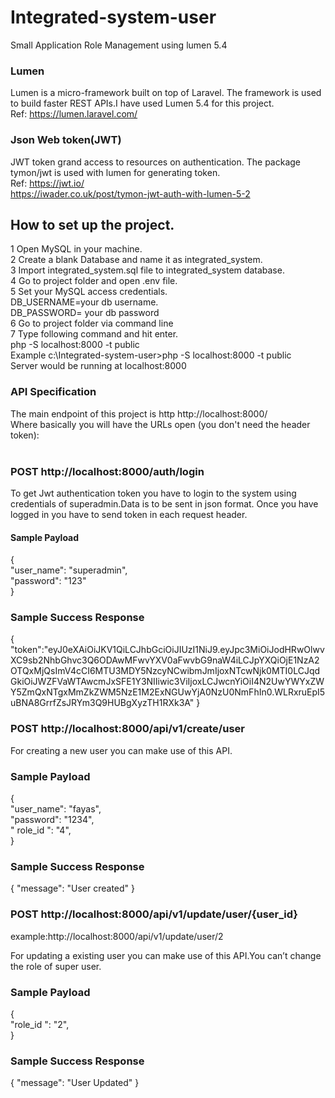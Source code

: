 # Integrated-system-user
Small Application Role Management using lumen 5.4<br/>
### Lumen
Lumen is a micro-framework built on top of Laravel. The framework is used to build faster REST APIs.I have used Lumen 5.4 for this project.<br/>
Ref:	 https://lumen.laravel.com/

### Json Web token(JWT)
JWT  token grand access to resources on authentication. The package tymon/jwt  is used with lumen for generating token.<br/>
Ref: 	https://jwt.io/<br/>
https://iwader.co.uk/post/tymon-jwt-auth-with-lumen-5-2<br/>

## How to set up the project.
1	Open MySQL in your machine.<br/>
2	Create a blank  Database and name it as  integrated_system.<br/>
3	Import  integrated_system.sql  file to integrated_system database.<br/>
4	Go to project folder and open .env file.<br/>
5	Set your MySQL access credentials.<br/>
 DB_USERNAME=your db username.<br/>
DB_PASSWORD= your db password<br/>
6	Go to project folder via command line<br/>
7	Type following command and hit enter.<br/>
php -S localhost:8000 -t public<br/>
     Example c:\Integrated-system-user>php -S localhost:8000 -t public<br/>
Server would be running at localhost:8000<br/>

### API Specification
The main endpoint of this project  is http http://localhost:8000/<br/>
Where basically you will have the URLs open (you don't need the header token):<br/><br/>

### POST http://localhost:8000/auth/login
To get Jwt authentication token you have to login to the system using credentials of superadmin.Data is to be sent in json format. Once you have logged in you have to send token in each request header.<br/>

#### Sample Payload
{
<br/>
"user_name": "superadmin", <br/>
"password": "123"<br/>
}
<br/>
### Sample Success Response

{
"token":"eyJ0eXAiOiJKV1QiLCJhbGciOiJIUzI1NiJ9.eyJpc3MiOiJodHRwOlwvXC9sb2NhbGhvc3Q6ODAwMFwvYXV0aFwvbG9naW4iLCJpYXQiOjE1NzA2OTQxMjQsImV4cCI6MTU3MDY5NzcyNCwibmJmIjoxNTcwNjk0MTI0LCJqdGkiOiJWZFVaWTAwcmJxSFE1Y3NIIiwic3ViIjoxLCJwcnYiOiI4N2UwYWYxZWY5ZmQxNTgxMmZkZWM5NzE1M2ExNGUwYjA0NzU0NmFhIn0.WLRxruEpI5uBNA8GrrfZsJRYm3Q9HUBgXyzTH1RXk3A"
}
<br/>
### POST http://localhost:8000/api/v1/create/user
For creating a new user you can make use of this API.<br/>
### Sample Payload
{
<br/>
"user_name": "fayas", <br/>
"password": "1234",<br/>
" role_id ": "4",<br/>
}
<br/>

### Sample Success Response
{
    "message": "User created"
}
<br/>

### POST http://localhost:8000/api/v1/update/user/{user_id}
example:http://localhost:8000/api/v1/update/user/2

For updating a existing user you can make use of this API.You can’t change the role of super user.<br/>

### Sample Payload
{
<br/>
"role_id ": "2",
<br/>
}
<br/>
### Sample Success Response
{
    "message": "User Updated"
}



